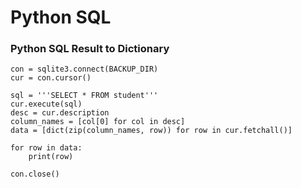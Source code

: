 Python SQL
==========

### Python SQL Result to Dictionary 
```
con = sqlite3.connect(BACKUP_DIR)
cur = con.cursor()

sql = '''SELECT * FROM student'''
cur.execute(sql)
desc = cur.description
column_names = [col[0] for col in desc]
data = [dict(zip(column_names, row)) for row in cur.fetchall()]

for row in data:
    print(row)

con.close()
```



